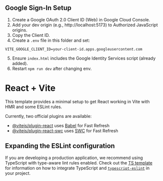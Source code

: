 Google Sign-In Setup
--------------------

1. Create a Google OAuth 2.0 Client ID (Web) in Google Cloud Console.
2. Add your dev origin (e.g., http://localhost:5173) to Authorized JavaScript origins.
3. Copy the Client ID.
4. Create a `.env` file in this folder and set:

```
VITE_GOOGLE_CLIENT_ID=your-client-id.apps.googleusercontent.com
```

5. Ensure `index.html` includes the Google Identity Services script (already added).
6. Restart `npm run dev` after changing env.

# React + Vite

This template provides a minimal setup to get React working in Vite with HMR and some ESLint rules.

Currently, two official plugins are available:

- [@vitejs/plugin-react](https://github.com/vitejs/vite-plugin-react/blob/main/packages/plugin-react) uses [Babel](https://babeljs.io/) for Fast Refresh
- [@vitejs/plugin-react-swc](https://github.com/vitejs/vite-plugin-react/blob/main/packages/plugin-react-swc) uses [SWC](https://swc.rs/) for Fast Refresh

## Expanding the ESLint configuration

If you are developing a production application, we recommend using TypeScript with type-aware lint rules enabled. Check out the [TS template](https://github.com/vitejs/vite/tree/main/packages/create-vite/template-react-ts) for information on how to integrate TypeScript and [`typescript-eslint`](https://typescript-eslint.io) in your project.

